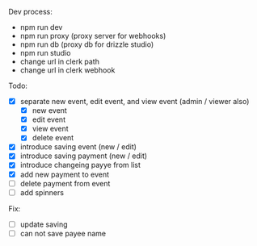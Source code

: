 Dev process: 

- npm run dev
- npm run proxy (proxy server for webhooks)
- npm run db (proxy db for drizzle studio)
- npm run studio
- change url in clerk path
- change url in clerk webhook

Todo:

- [x] separate new event, edit event, and view event (admin / viewer also)
    - [x] new event
    - [x] edit event
    - [x] view event
    - [x] delete event
- [x] introduce saving event (new / edit)
- [x] introduce saving payment (new / edit)
- [x] introduce changeing payye from list
- [x] add new payment to event
- [ ] delete payment from event
- [ ] add spinners

Fix:

- [ ] update saving
- [ ] can not save payee name
